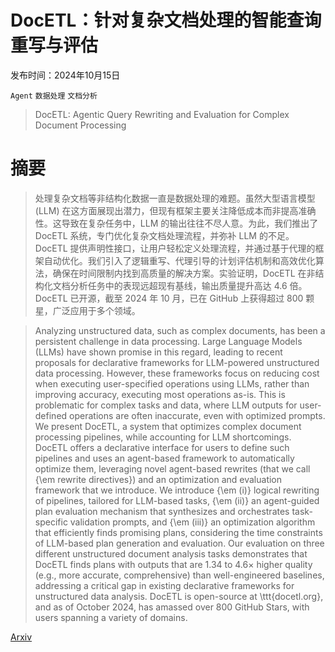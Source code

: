 # DocETL：针对复杂文档处理的智能查询重写与评估

发布时间：2024年10月15日

`Agent` `数据处理` `文档分析`

> DocETL: Agentic Query Rewriting and Evaluation for Complex Document Processing

# 摘要

> 处理复杂文档等非结构化数据一直是数据处理的难题。虽然大型语言模型 (LLM) 在这方面展现出潜力，但现有框架主要关注降低成本而非提高准确性。这导致在复杂任务中，LLM 的输出往往不尽人意。为此，我们推出了 DocETL 系统，专门优化复杂文档处理流程，并弥补 LLM 的不足。DocETL 提供声明性接口，让用户轻松定义处理流程，并通过基于代理的框架自动优化。我们引入了逻辑重写、代理引导的计划评估机制和高效优化算法，确保在时间限制内找到高质量的解决方案。实验证明，DocETL 在非结构化文档分析任务中的表现远超现有基线，输出质量提升高达 4.6 倍。DocETL 已开源，截至 2024 年 10 月，已在 GitHub 上获得超过 800 颗星，广泛应用于多个领域。

> Analyzing unstructured data, such as complex documents, has been a persistent challenge in data processing. Large Language Models (LLMs) have shown promise in this regard, leading to recent proposals for declarative frameworks for LLM-powered unstructured data processing. However, these frameworks focus on reducing cost when executing user-specified operations using LLMs, rather than improving accuracy, executing most operations as-is. This is problematic for complex tasks and data, where LLM outputs for user-defined operations are often inaccurate, even with optimized prompts.
  We present DocETL, a system that optimizes complex document processing pipelines, while accounting for LLM shortcomings. DocETL offers a declarative interface for users to define such pipelines and uses an agent-based framework to automatically optimize them, leveraging novel agent-based rewrites (that we call {\em rewrite directives}) and an optimization and evaluation framework that we introduce. We introduce {\em (i)} logical rewriting of pipelines, tailored for LLM-based tasks, {\em (ii)} an agent-guided plan evaluation mechanism that synthesizes and orchestrates task-specific validation prompts, and {\em (iii)} an optimization algorithm that efficiently finds promising plans, considering the time constraints of LLM-based plan generation and evaluation. Our evaluation on three different unstructured document analysis tasks demonstrates that DocETL finds plans with outputs that are $1.34$ to $4.6\times$ higher quality (e.g., more accurate, comprehensive) than well-engineered baselines, addressing a critical gap in existing declarative frameworks for unstructured data analysis. DocETL is open-source at \ttt{docetl.org}, and as of October 2024, has amassed over 800 GitHub Stars, with users spanning a variety of domains.

[Arxiv](https://arxiv.org/abs/2410.12189)